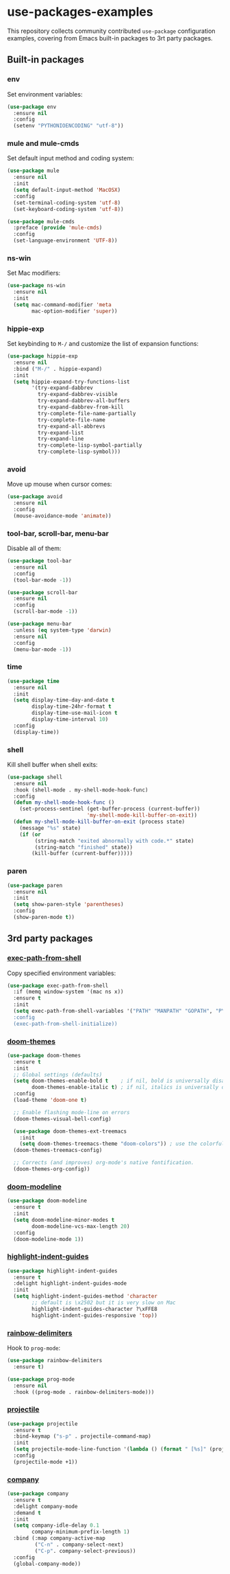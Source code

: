 # use-packages-examples

This repository collects community contributed `use-package` configuration examples, covering from
Emacs built-in packages to 3rt party packages.

## Built-in packages

### env

Set environment variables:

```el
(use-package env
  :ensure nil
  :config
  (setenv "PYTHONIOENCODING" "utf-8"))
```

### mule and mule-cmds

Set default input method and coding system:

```el
(use-package mule
  :ensure nil
  :init
  (setq default-input-method 'MacOSX)
  :config
  (set-terminal-coding-system 'utf-8)
  (set-keyboard-coding-system 'utf-8))

(use-package mule-cmds
  :preface (provide 'mule-cmds)
  :config
  (set-language-environment 'UTF-8))
```

### ns-win

Set Mac modifiers:

```el
(use-package ns-win
  :ensure nil
  :init
  (setq mac-command-modifier 'meta
        mac-option-modifier 'super))
```

### hippie-exp

Set keybinding to `M-/` and customize the list of expansion functions:

```el
(use-package hippie-exp
  :ensure nil
  :bind ("M-/" . hippie-expand)
  :init
  (setq hippie-expand-try-functions-list
        '(try-expand-dabbrev
          try-expand-dabbrev-visible
          try-expand-dabbrev-all-buffers
          try-expand-dabbrev-from-kill
          try-complete-file-name-partially
          try-complete-file-name
          try-expand-all-abbrevs
          try-expand-list
          try-expand-line
          try-complete-lisp-symbol-partially
          try-complete-lisp-symbol)))
```

### avoid

Move up mouse when cursor comes:

```el
(use-package avoid
  :ensure nil
  :config
  (mouse-avoidance-mode 'animate))
```

### tool-bar, scroll-bar, menu-bar

Disable all of them:

```el
(use-package tool-bar
  :ensure nil
  :config
  (tool-bar-mode -1))

(use-package scroll-bar
  :ensure nil
  :config
  (scroll-bar-mode -1))

(use-package menu-bar
  :unless (eq system-type 'darwin)
  :ensure nil
  :config
  (menu-bar-mode -1))
```

### time

```el
(use-package time
  :ensure nil
  :init
  (setq display-time-day-and-date t
        display-time-24hr-format t
        display-time-use-mail-icon t
        display-time-interval 10)
  :config
  (display-time))
```

### shell

Kill shell buffer when shell exits:

```el
(use-package shell
  :ensure nil
  :hook (shell-mode . my-shell-mode-hook-func)
  :config
  (defun my-shell-mode-hook-func ()
    (set-process-sentinel (get-buffer-process (current-buffer))
                          'my-shell-mode-kill-buffer-on-exit))
  (defun my-shell-mode-kill-buffer-on-exit (process state)
    (message "%s" state)
    (if (or
         (string-match "exited abnormally with code.*" state)
         (string-match "finished" state))
        (kill-buffer (current-buffer)))))
```

### paren

```el
(use-package paren
  :ensure nil
  :init
  (setq show-paren-style 'parentheses)
  :config
  (show-paren-mode t))
```

## 3rd party packages

### [exec-path-from-shell](https://github.com/purcell/exec-path-from-shell)

Copy specified environment variables:

```el
(use-package exec-path-from-shell
  :if (memq window-system '(mac ns x))
  :ensure t
  :init
  (setq exec-path-from-shell-variables '("PATH" "MANPATH" "GOPATH", "PYTHONPATH))
  :config
  (exec-path-from-shell-initialize))
```

### [doom-themes](https://github.com/hlissner/emacs-doom-themes)

```el
(use-package doom-themes
  :ensure t
  :init
  ;; Global settings (defaults)
  (setq doom-themes-enable-bold t    ; if nil, bold is universally disabled
        doom-themes-enable-italic t) ; if nil, italics is universally disabled
  :config
  (load-theme 'doom-one t)

  ;; Enable flashing mode-line on errors
  (doom-themes-visual-bell-config)

  (use-package doom-themes-ext-treemacs
    :init
    (setq doom-themes-treemacs-theme "doom-colors")) ; use the colorful treemacs theme)
  (doom-themes-treemacs-config)

  ;; Corrects (and improves) org-mode's native fontification.
  (doom-themes-org-config))
```

### [doom-modeline](https://github.com/seagle0128/doom-modeline)

```el
(use-package doom-modeline
  :ensure t
  :init
  (setq doom-modeline-minor-modes t
        doom-modeline-vcs-max-length 20)
  :config
  (doom-modeline-mode 1))
```

### [highlight-indent-guides](https://github.com/DarthFennec/highlight-indent-guides)

```el
(use-package highlight-indent-guides
  :ensure t
  :delight highlight-indent-guides-mode
  :init
  (setq highlight-indent-guides-method 'character
        ;; default is \x2502 but it is very slow on Mac
        highlight-indent-guides-character ?\xFFE8
        highlight-indent-guides-responsive 'top))
```

### [rainbow-delimiters](https://github.com/Fanael/rainbow-delimiters)

Hook to `prog-mode`:

```el
(use-package rainbow-delimiters
  :ensure t)

(use-package prog-mode
  :ensure nil
  :hook ((prog-mode . rainbow-delimiters-mode)))
```

### [projectile](https://github.com/bbatsov/projectile)

```el
(use-package projectile
  :ensure t
  :bind-keymap ("s-p" . projectile-command-map)
  :init
  (setq projectile-mode-line-function '(lambda () (format " [%s]" (projectile-project-name))))
  :config
  (projectile-mode +1))
```

### [company](https://github.com/company-mode/company-mode)

```el
(use-package company
  :ensure t
  :delight company-mode
  :demand t
  :init
  (setq company-idle-delay 0.1
        company-minimum-prefix-length 1)
  :bind (:map company-active-map
         ("C-n" . company-select-next)
         ("C-p". company-select-previous))
  :config
  (global-company-mode))
```
